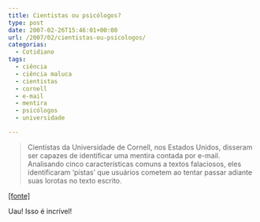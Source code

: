 ```yaml
---
title: Cientistas ou psicólogos?
type: post
date: 2007-02-26T15:46:01+00:00
url: /2007/02/cientistas-ou-psicologos/
categorias:
  - Cotidiano
tags:
  - ciência
  - ciência maluca
  - cientistas
  - cornell
  - e-mail
  - mentira
  - psicólogos
  - universidade

---
```

> Cientistas da Universidade de Cornell, nos Estados Unidos, disseram ser capazes de identificar uma mentira contada por e-mail. Analisando cinco características comuns a textos falaciosos, eles identificaram ‘pistas’ que usuários cometem ao tentar passar adiante suas lorotas no texto escrito.

[[fonte]][1]

Uau! Isso é incrível!

 [1]: http://tecnologia.terra.com.br/interna/0,,OI1437660-EI4802,00.html


